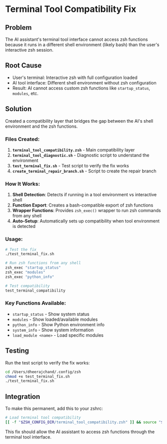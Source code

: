 # Terminal Tool Compatibility Fix

## Problem
The AI assistant's terminal tool interface cannot access zsh functions because it runs in a different shell environment (likely bash) than the user's interactive zsh session.

## Root Cause
- User's terminal: Interactive zsh with full configuration loaded
- AI tool interface: Different shell environment without zsh configuration
- Result: AI cannot access custom zsh functions like `startup_status`, `modules`, etc.

## Solution
Created a compatibility layer that bridges the gap between the AI's shell environment and the zsh functions.

### Files Created:
1. **`terminal_tool_compatibility.zsh`** - Main compatibility layer
2. **`terminal_tool_diagnostic.sh`** - Diagnostic script to understand the environment
3. **`test_terminal_fix.sh`** - Test script to verify the fix works
4. **`create_terminal_repair_branch.sh`** - Script to create the repair branch

### How It Works:
1. **Shell Detection**: Detects if running in a tool environment vs interactive shell
2. **Function Export**: Creates a bash-compatible export of zsh functions
3. **Wrapper Functions**: Provides `zsh_exec()` wrapper to run zsh commands from any shell
4. **Auto-Setup**: Automatically sets up compatibility when tool environment is detected

### Usage:
```bash
# Test the fix
./test_terminal_fix.sh

# Run zsh functions from any shell
zsh_exec "startup_status"
zsh_exec "modules"
zsh_exec "python_info"

# Test compatibility
test_terminal_compatibility
```

### Key Functions Available:
- `startup_status` - Show system status
- `modules` - Show loaded/available modules
- `python_info` - Show Python environment info
- `system_info` - Show system information
- `load_module <name>` - Load specific modules

## Testing
Run the test script to verify the fix works:
```bash
cd /Users/dheerajchand/.config/zsh
chmod +x test_terminal_fix.sh
./test_terminal_fix.sh
```

## Integration
To make this permanent, add this to your zshrc:
```bash
# Load terminal tool compatibility
[[ -f "$ZSH_CONFIG_DIR/terminal_tool_compatibility.zsh" ]] && source "$ZSH_CONFIG_DIR/terminal_tool_compatibility.zsh"
```

This fix should allow the AI assistant to access zsh functions through the terminal tool interface.




